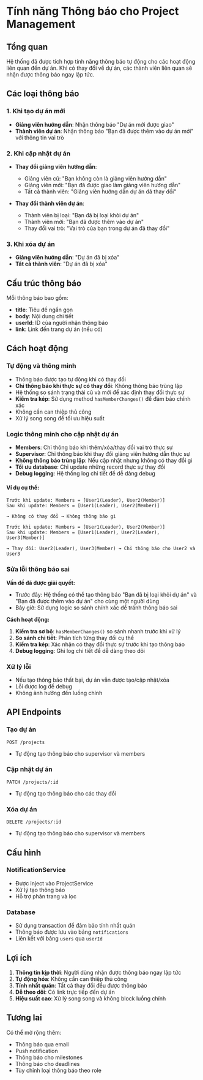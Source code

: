 # Tính năng Thông báo cho Project Management

## Tổng quan

Hệ thống đã được tích hợp tính năng thông báo tự động cho các hoạt động liên quan đến dự án. Khi có thay đổi về dự án, các thành viên liên quan sẽ nhận được thông báo ngay lập tức.

## Các loại thông báo

### 1. Khi tạo dự án mới

- **Giảng viên hướng dẫn**: Nhận thông báo "Dự án mới được giao"
- **Thành viên dự án**: Nhận thông báo "Bạn đã được thêm vào dự án mới" với thông tin vai trò

### 2. Khi cập nhật dự án

- **Thay đổi giảng viên hướng dẫn**:

  - Giảng viên cũ: "Bạn không còn là giảng viên hướng dẫn"
  - Giảng viên mới: "Bạn đã được giao làm giảng viên hướng dẫn"
  - Tất cả thành viên: "Giảng viên hướng dẫn dự án đã thay đổi"

- **Thay đổi thành viên dự án**:
  - Thành viên bị loại: "Bạn đã bị loại khỏi dự án"
  - Thành viên mới: "Bạn đã được thêm vào dự án"
  - Thay đổi vai trò: "Vai trò của bạn trong dự án đã thay đổi"

### 3. Khi xóa dự án

- **Giảng viên hướng dẫn**: "Dự án đã bị xóa"
- **Tất cả thành viên**: "Dự án đã bị xóa"

## Cấu trúc thông báo

Mỗi thông báo bao gồm:

- **title**: Tiêu đề ngắn gọn
- **body**: Nội dung chi tiết
- **userId**: ID của người nhận thông báo
- **link**: Link đến trang dự án (nếu có)

## Cách hoạt động

### Tự động và thông minh

- Thông báo được tạo tự động khi có thay đổi
- **Chỉ thông báo khi thực sự có thay đổi**: Không thông báo trùng lặp
- Hệ thống so sánh trạng thái cũ và mới để xác định thay đổi thực sự
- **Kiểm tra kép**: Sử dụng method `hasMemberChanges()` để đảm bảo chính xác
- Không cần can thiệp thủ công
- Xử lý song song để tối ưu hiệu suất

### Logic thông minh cho cập nhật dự án

- **Members**: Chỉ thông báo khi thêm/xóa/thay đổi vai trò thực sự
- **Supervisor**: Chỉ thông báo khi thay đổi giảng viên hướng dẫn thực sự
- **Không thông báo trùng lặp**: Nếu cập nhật nhưng không có thay đổi gì
- **Tối ưu database**: Chỉ update những record thực sự thay đổi
- **Debug logging**: Hệ thống log chi tiết để dễ dàng debug

#### Ví dụ cụ thể:

```
Trước khi update: Members = [User1(Leader), User2(Member)]
Sau khi update: Members = [User1(Leader), User2(Member)]

→ Không có thay đổi → Không thông báo gì

Trước khi update: Members = [User1(Leader), User2(Member)]
Sau khi update: Members = [User1(Leader), User2(Leader), User3(Member)]

→ Thay đổi: User2(Leader), User3(Member) → Chỉ thông báo cho User2 và User3
```

### Sửa lỗi thông báo sai

**Vấn đề đã được giải quyết:**

- Trước đây: Hệ thống có thể tạo thông báo "Bạn đã bị loại khỏi dự án" và "Bạn đã được thêm vào dự án" cho cùng một người dùng
- Bây giờ: Sử dụng logic so sánh chính xác để tránh thông báo sai

**Cách hoạt động:**

1. **Kiểm tra sơ bộ**: `hasMemberChanges()` so sánh nhanh trước khi xử lý
2. **So sánh chi tiết**: Phân tích từng thay đổi cụ thể
3. **Kiểm tra kép**: Xác nhận có thay đổi thực sự trước khi tạo thông báo
4. **Debug logging**: Ghi log chi tiết để dễ dàng theo dõi

### Xử lý lỗi

- Nếu tạo thông báo thất bại, dự án vẫn được tạo/cập nhật/xóa
- Lỗi được log để debug
- Không ảnh hưởng đến luồng chính

## API Endpoints

### Tạo dự án

```http
POST /projects
```

- Tự động tạo thông báo cho supervisor và members

### Cập nhật dự án

```http
PATCH /projects/:id
```

- Tự động tạo thông báo cho các thay đổi

### Xóa dự án

```http
DELETE /projects/:id
```

- Tự động tạo thông báo cho supervisor và members

## Cấu hình

### NotificationService

- Được inject vào ProjectService
- Xử lý tạo thông báo
- Hỗ trợ phân trang và lọc

### Database

- Sử dụng transaction để đảm bảo tính nhất quán
- Thông báo được lưu vào bảng `notifications`
- Liên kết với bảng `users` qua `userId`

## Lợi ích

1. **Thông tin kịp thời**: Người dùng nhận được thông báo ngay lập tức
2. **Tự động hóa**: Không cần can thiệp thủ công
3. **Tính nhất quán**: Tất cả thay đổi đều được thông báo
4. **Dễ theo dõi**: Có link trực tiếp đến dự án
5. **Hiệu suất cao**: Xử lý song song và không block luồng chính

## Tương lai

Có thể mở rộng thêm:

- Thông báo qua email
- Push notification
- Thông báo cho milestones
- Thông báo cho deadlines
- Tùy chỉnh loại thông báo theo role
